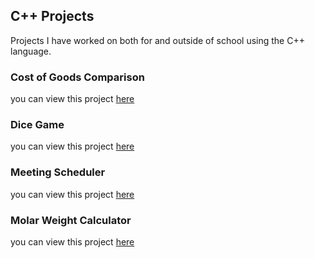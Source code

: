 ## C++ Projects
Projects I have worked on both for and outside of school using the C++ language.

### Cost of Goods Comparison 

you can view this project [here](CostOfGoodsComparison.cpp)

### Dice Game

you can view this project [here](DiceGame.cpp)

### Meeting Scheduler

you can view this project [here](MeetingScheduler.cpp)

### Molar Weight Calculator

you can view this project [here](MolarWeightCalculator.cpp)
